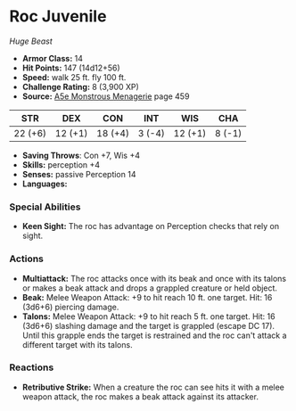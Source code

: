 # Roc Juvenile

*Huge* *Beast*

- **Armor Class:** 14
- **Hit Points:** 147 (14d12+56)
- **Speed:** walk 25 ft. fly 100 ft.
- **Challenge Rating:** 8 (3,900 XP)
- **Source:** [A5e Monstrous Menagerie](https://enpublishingrpg.com/products/level-up-monstrous-menagerie-a5e) page 459

| STR | DEX | CON | INT | WIS | CHA |
| --- | --- | --- | --- | --- | --- |
| 22 (+6) | 12 (+1) | 18 (+4) | 3 (-4) | 12 (+1) | 8 (-1) |

- **Saving Throws**: Con +7, Wis +4
- **Skills:** perception +4
- **Senses:** passive Perception 14
- **Languages:** 

### Special Abilities

- **Keen Sight:** The roc has advantage on Perception checks that rely on sight.

### Actions

- **Multiattack:** The roc attacks once with its beak and once with its talons  or makes a beak attack and drops a grappled creature or held object.
- **Beak:** Melee Weapon Attack: +9 to hit  reach 10 ft.  one target. Hit: 16 (3d6+6) piercing damage.
- **Talons:** Melee Weapon Attack: +9 to hit  reach 5 ft.  one target. Hit: 16 (3d6+6) slashing damage  and the target is grappled (escape DC 17). Until this grapple ends  the target is restrained  and the roc can't attack a different target with its talons.

### Reactions

- **Retributive Strike:** When a creature the roc can see hits it with a melee weapon attack, the roc makes a beak attack against its attacker.


